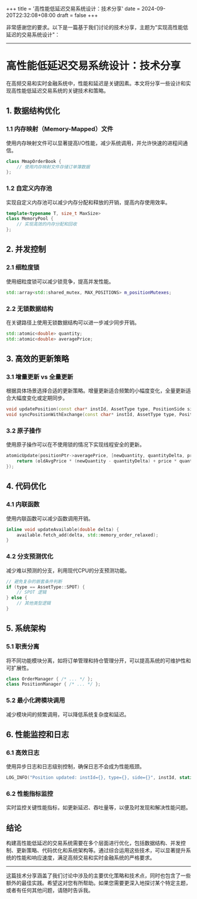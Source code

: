 +++
title = '高性能低延迟交易系统设计：技术分享'
date = 2024-09-20T22:32:08+08:00
draft = false
+++


非常感谢您的要求。以下是一篇基于我们讨论的技术分享，主题为"实现高性能低延迟的交易系统设计"：

---

# 高性能低延迟交易系统设计：技术分享

在高频交易和实时金融系统中，性能和延迟是关键因素。本文将分享一些设计和实现高性能低延迟交易系统的关键技术和策略。

## 1. 数据结构优化

### 1.1 内存映射（Memory-Mapped）文件

使用内存映射文件可以显著提高I/O性能，减少系统调用，并允许快速的进程间通信。

```cpp
class MmapOrderBook {
    // 使用内存映射文件存储订单簿数据
};
```

### 1.2 自定义内存池

实现自定义内存池可以减少内存分配和释放的开销，提高内存使用效率。

```cpp
template<typename T, size_t MaxSize>
class MemoryPool {
    // 实现高效的内存分配和回收
};
```

## 2. 并发控制

### 2.1 细粒度锁

使用细粒度锁可以减少锁竞争，提高并发性能。

```cpp
std::array<std::shared_mutex, MAX_POSITIONS> m_positionMutexes;
```

### 2.2 无锁数据结构

在关键路径上使用无锁数据结构可以进一步减少同步开销。

```cpp
std::atomic<double> quantity;
std::atomic<double> averagePrice;
```

## 3. 高效的更新策略

### 3.1 增量更新 vs 全量更新

根据具体场景选择合适的更新策略。增量更新适合频繁的小幅度变化，全量更新适合大幅度变化或定期同步。

```cpp
void updatePosition(const char* instId, AssetType type, PositionSide side, double quantityDelta, double price);
void syncPositionWithExchange(const char* instId, AssetType type, PositionSide side, double quantity, double price);
```

### 3.2 原子操作

使用原子操作可以在不使用锁的情况下实现线程安全的更新。

```cpp
atomicUpdate(positionPtr->averagePrice, [newQuantity, quantityDelta, price](double oldAvgPrice) {
    return (oldAvgPrice * (newQuantity - quantityDelta) + price * quantityDelta) / newQuantity;
});
```

## 4. 代码优化

### 4.1 内联函数

使用内联函数可以减少函数调用开销。

```cpp
inline void updateAvailable(double delta) {
    available.fetch_add(delta, std::memory_order_relaxed);
}
```

### 4.2 分支预测优化

减少难以预测的分支，利用现代CPU的分支预测功能。

```cpp
// 避免复杂的嵌套条件判断
if (type == AssetType::SPOT) {
    // SPOT 逻辑
} else {
    // 其他类型逻辑
}
```

## 5. 系统架构

### 5.1 职责分离

将不同功能模块分离，如将订单管理和持仓管理分开，可以提高系统的可维护性和可扩展性。

```cpp
class OrderManager { /* ... */ };
class PositionManager { /* ... */ };
```

### 5.2 最小化跨模块调用

减少模块间的频繁调用，可以降低系统复杂度和延迟。

## 6. 性能监控和日志

### 6.1 高效日志

使用异步日志和日志级别控制，确保日志不会成为性能瓶颈。

```cpp
LOG_INFO("Position updated: instId={}, type={}, side={}", instId, static_cast<int>(type), static_cast<int>(side));
```

### 6.2 性能指标监控

实时监控关键性能指标，如更新延迟、吞吐量等，以便及时发现和解决性能问题。

## 结论

构建高性能低延迟的交易系统需要在多个层面进行优化，包括数据结构、并发控制、更新策略、代码优化和系统架构等。通过综合运用这些技术，可以显著提升系统的性能和响应速度，满足高频交易和实时金融系统的严格要求。

---

这篇技术分享涵盖了我们讨论中涉及的主要优化策略和技术点，同时也包含了一些额外的最佳实践。希望这对您有所帮助。如果您需要更深入地探讨某个特定主题，或者有任何其他问题，请随时告诉我。